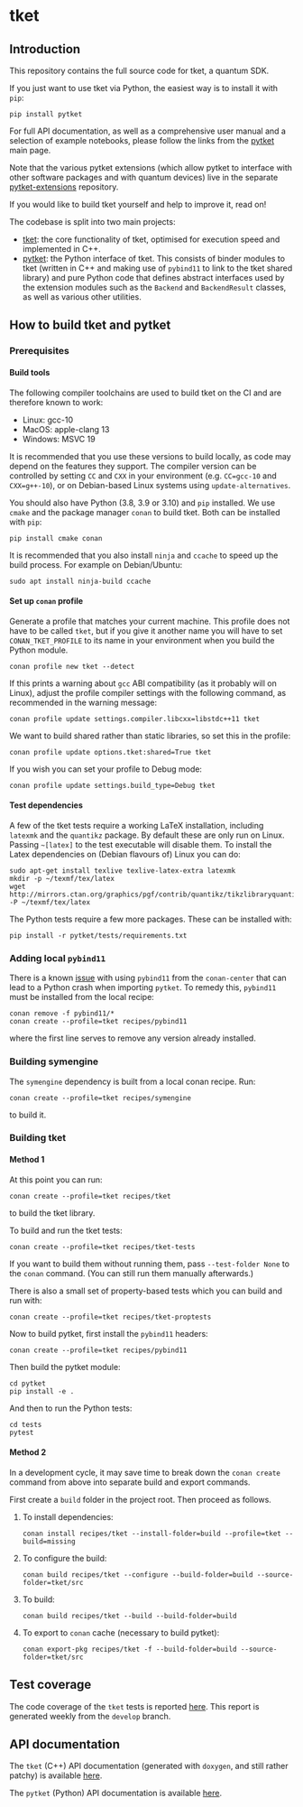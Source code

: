 # tket

## Introduction

This repository contains the full source code for tket, a quantum SDK.

If you just want to use tket via Python, the easiest way is to install it with
`pip`:

```shell
pip install pytket
```

For full API documentation, as well as a comprehensive user manual and a
selection of example notebooks, please follow the links from the
[pytket](https://github.com/CQCL/pytket) main page.

Note that the various pytket extensions (which allow pytket to interface with
other software packages and with quantum devices) live in the separate
[pytket-extensions](https://github.com/CQCL/pytket-extensions) repository.

If you would like to build tket yourself and help to improve it, read on!

The codebase is split into two main projects:
 - [tket](tket): the core functionality of tket, optimised for execution speed
   and implemented in C++.
 - [pytket](pytket): the Python interface of tket. This consists of
   binder modules to tket (written in C++ and making use of `pybind11` to link to the tket
   shared library) and pure Python code that defines abstract interfaces 
   used by the extension modules such as the `Backend` and `BackendResult` classes,
   as well as various other utilities.

## How to build tket and pytket

### Prerequisites

#### Build tools

The following compiler toolchains are used to build tket on the CI and are
therefore known to work:

* Linux: gcc-10
* MacOS: apple-clang 13
* Windows: MSVC 19

It is recommended that you use these versions to build locally, as code may
depend on the features they support. The compiler version can be controlled by
setting `CC` and `CXX` in your environment (e.g. `CC=gcc-10` and `CXX=g++-10`),
or on Debian-based Linux systems using `update-alternatives`.

You should also have Python (3.8, 3.9 or 3.10) and `pip` installed. We use
`cmake` and the package manager `conan` to build tket. Both can be installed
with `pip`:

```shell
pip install cmake conan
```

It is recommended that you also install `ninja` and `ccache` to speed up the
build process. For example on Debian/Ubuntu:

```shell
sudo apt install ninja-build ccache
```

#### Set up `conan` profile

Generate a profile that matches your current machine. This profile does not have
to be called `tket`, but if you give it another name you will have to set
`CONAN_TKET_PROFILE` to its name in your environment when you build the Python
module.

```shell
conan profile new tket --detect
```

If this prints a warning about `gcc` ABI compatibility (as it probably will on
Linux), adjust the profile compiler settings with the following command, as
recommended in the warning message:

```shell
conan profile update settings.compiler.libcxx=libstdc++11 tket
```

We want to build shared rather than static libraries, so set this in the
profile:

```shell
conan profile update options.tket:shared=True tket
```

If you wish you can set your profile to Debug mode:

```shell
conan profile update settings.build_type=Debug tket
```

#### Test dependencies

A few of the tket tests require a working LaTeX installation, including
`latexmk` and the `quantikz` package. By default these are only run on Linux.
Passing `~[latex]` to the test executable will disable them. To install the
Latex dependencies on (Debian flavours of) Linux you can do:

```shell
sudo apt-get install texlive texlive-latex-extra latexmk
mkdir -p ~/texmf/tex/latex
wget http://mirrors.ctan.org/graphics/pgf/contrib/quantikz/tikzlibraryquantikz.code.tex -P ~/texmf/tex/latex
```

The Python tests require a few more packages. These can be installed with:

```shell
pip install -r pytket/tests/requirements.txt
```

### Adding local `pybind11`

There is a known [issue](https://github.com/conan-io/conan-center-index/issues/6605) with using `pybind11`
from the `conan-center` that can lead to a Python crash when importing `pytket`. To remedy this, 
`pybind11` must be installed from the local recipe:

```shell
conan remove -f pybind11/*
conan create --profile=tket recipes/pybind11
```

where the first line serves to remove any version already installed.

### Building symengine

The `symengine` dependency is built from a local conan recipe. Run:

```shell
conan create --profile=tket recipes/symengine
```

to build it.

### Building tket

#### Method 1

At this point you can run:

```shell
conan create --profile=tket recipes/tket
```

to build the tket library.

To build and run the tket tests:

```shell
conan create --profile=tket recipes/tket-tests
```

If you want to build them without running them, pass `--test-folder None` to the
`conan` command. (You can still run them manually afterwards.)

There is also a small set of property-based tests which you can build and run
with:

```shell
conan create --profile=tket recipes/tket-proptests
```

Now to build pytket, first install the `pybind11` headers:

```shell
conan create --profile=tket recipes/pybind11
```

Then build the pytket module:

```shell
cd pytket
pip install -e .
```

And then to run the Python tests:

```shell
cd tests
pytest
```

#### Method 2

In a development cycle, it may save time to break down the `conan create`
command from above into separate build and export commands.

First create a `build` folder in the project root. Then proceed as follows.

1. To install dependencies:

   ```shell
   conan install recipes/tket --install-folder=build --profile=tket --build=missing
   ```
2. To configure the build:

   ```shell
   conan build recipes/tket --configure --build-folder=build --source-folder=tket/src
   ```
3. To build:

   ```shell
   conan build recipes/tket --build --build-folder=build
   ```
4. To export to `conan` cache (necessary to build pytket):

   ```shell
   conan export-pkg recipes/tket -f --build-folder=build --source-folder=tket/src
   ```

## Test coverage

The code coverage of the `tket` tests is reported
[here](https://cqcl.github.io/tket/tket/test-coverage/index.html). This report
is generated weekly from the `develop` branch.

## API documentation

The `tket` (C++) API documentation (generated with `doxygen`, and still rather
patchy) is available
[here](https://cqcl.github.io/tket/tket/api/index.html).

The `pytket` (Python) API documentation is available
[here](https://cqcl.github.io/tket/pytket/api/index.html).
